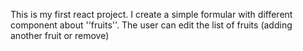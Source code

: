 This is my first react project. 
I create a simple formular with different component about ''fruits''. The user can edit the list of fruits (adding another fruit or remove)
